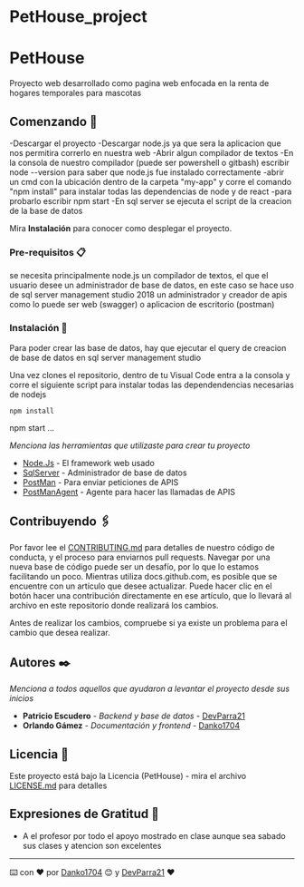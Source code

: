 # PetHouse_project


# PetHouse

Proyecto web desarrollado como pagina web enfocada en la renta de hogares temporales para mascotas

## Comenzando 🚀

-Descargar el proyecto
-Descargar node.js ya que sera la aplicacion que nos permitira correrlo en nuestra web
-Abrir algun compilador de textos
-En la consola de nuestro compilador (puede ser powershell o gitbash) escribir node --version para saber que node.js fue instalado correctamente
-abrir un cmd con la ubicación dentro de la carpeta "my-app" y corre el comando "npm install" para instalar todas las dependencias de node y de react
-para probarlo escribir npm start
-En sql server se ejecuta el script de la creacion de la base de datos

Mira **Instalación** para conocer como desplegar el proyecto.


### Pre-requisitos 📋

se necesita principalmente node.js
un compilador de textos, el que el usuario desee
un administrador de base de datos, en este caso se hace uso de sql server management studio 2018
un administrador y creador de apis como lo puede ser web (swagger) o aplicacion de escritorio (postman)

### Instalación 🔧

Para poder crear las base de datos, hay que ejecutar el query de creacion de base de datos en sql server management studio

Una vez clones el repositorio, dentro de tu Visual Code entra a la consola y corre el siguiente script para instalar todas las dependendencias necesarias de nodejs
```
npm install
```
npm start
...

_Menciona las herramientas que utilizaste para crear tu proyecto_

* [Node.Js](https://nodejs.org/es/) - El framework web usado
* [SqlServer](https://docs.microsoft.com/en-us/sql/ssms/download-sql-server-management-studio-ssms?view=sql-server-ver15) - Administrador de base de datos
* [PostMan](https://www.postman.com) - Para enviar peticiones de APIS
* [PostManAgent](https://www.postman.com/downloads/) - Agente para hacer las llamadas de APIS


## Contribuyendo 🖇️

Por favor lee el [CONTRIBUTING.md](https://gist.github.com/villanuevand/xxxxxx) para detalles de nuestro código de conducta, y el proceso para enviarnos pull requests.
Navegar por una nueva base de código puede ser un desafío, por lo que lo estamos facilitando un poco. Mientras utiliza docs.github.com, es posible que se encuentre con un artículo que desee actualizar. Puede hacer clic en el botón hacer una contribución directamente en ese artículo, que lo llevará al archivo en este repositorio donde realizará los cambios.

Antes de realizar los cambios, compruebe si ya existe un problema para el cambio que desea realizar.

## Autores ✒️

_Menciona a todos aquellos que ayudaron a levantar el proyecto desde sus inicios_

* **Patricio Escudero** - *Backend y base de datos* - [DevParra21](https://github.com/DevParra21)
* **Orlando Gámez** - *Documentación y frontend* - [Danko1704](https://github.com/Danko1704)

## Licencia 📄

Este proyecto está bajo la Licencia (PetHouse) - mira el archivo [LICENSE.md](LICENSE.md) para detalles

## Expresiones de Gratitud 🎁

* A el profesor por todo el apoyo mostrado en clase aunque sea sabado sus clases y atencion son excelentes



---
⌨️ con ❤️ por [Danko1704](https://github.com/Danko1704) 😊 y [DevParra21](https://github.com/DevParra21) ❤️